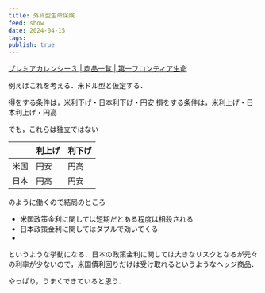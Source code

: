 ```yaml
---
title: 外貨型生命保険
feed: show
date: 2024-04-15
tags: 
publish: true
---
```

[プレミアカレンシー３ | 商品一覧 | 第一フロンティア生命](https://www.d-frontier-life.co.jp/products/product.html?product=164&agency=90)

例えばこれを考える．米ドル型と仮定する．

得をする条件は，米利下げ・日本利下げ・円安
損をする条件は，米利上げ・日本利上げ・円高

でも，これらは独立ではない

|     | 利上げ | 利下げ |
| :-- | :-- | :-- |
| 米国  | 円安  | 円高  |
| 日本  | 円高  | 円安  |

のように働くので結局のところ
- 米国政策金利に関しては短期だとある程度は相殺される
- 日本政策金利に関してはダブルで効いてくる
- 

というような挙動になる．日本の政策金利に関しては大きなリスクとなるが元々の利率が少ないので，米国債利回りだけは受け取れるというようなヘッジ商品．

やっぱり，うまくできていると思う．
